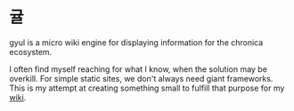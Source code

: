 # 귤

gyul is a micro wiki engine for displaying information for the chronica ecosystem.

I often find myself reaching for what I know, when the solution may be overkill. For simple static sites, we don't always need giant frameworks. This is my attempt at creating something small to fulfill that purpose for my [wiki](https://wiki.chronica.xyz).
